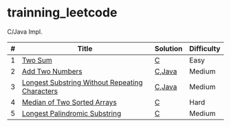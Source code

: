 # trainning_leetcode
C/Java Impl.

| # | Title | Solution | Difficulty |
|---| ----- | -------- | ---------- |
|1|[Two Sum](https://oj.leetcode.com/problems/two-sum/)| [C](./C/1-TwoSum/TwoSum.c)|Easy|
|2|[Add Two Numbers](https://oj.leetcode.com/problems/add-two-numbers/)| [C](./C/2-AddTwoNumbers/AddTwoNumbers.c),[Java](./Java/2-AddTwoNumbers/src/Solution.java)|Medium|
|3|[Longest Substring Without Repeating Characters](https://leetcode.com/problems/longest-substring-without-repeating-characters/)| [C](./C/3-LongestSubstringWithoutRepeatingCharacters/LongestSubstringWithoutRepeatingCharacters.c),[Java](./Java/3-LongestSubstringWithoutRepeatingCharacters/LongestSubstringWithoutRepeatingCharacters.java)|Medium|
|4|[Median of Two Sorted Arrays](https://leetcode.com/problems/median-of-two-sorted-arrays/)| [C](./C/4-MedianofTwoSortedArrays/MedianofTwoSortedArrays.c)|Hard|
|5|[Longest Palindromic Substring](https://leetcode.com/problems/longest-palindromic-substring/)| [C](./C/5-LongestPalindromicSubstring/LongestPalindromicSubstring.c)|Medium|
